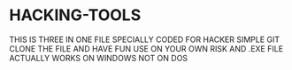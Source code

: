 # HACKING-TOOLS
THIS IS THREE IN ONE FILE SPECIALLY CODED FOR HACKER 
SIMPLE GIT CLONE THE FILE 
AND HAVE FUN 
USE ON YOUR OWN RISK
AND .EXE FILE ACTUALLY WORKS ON WINDOWS NOT ON DOS

